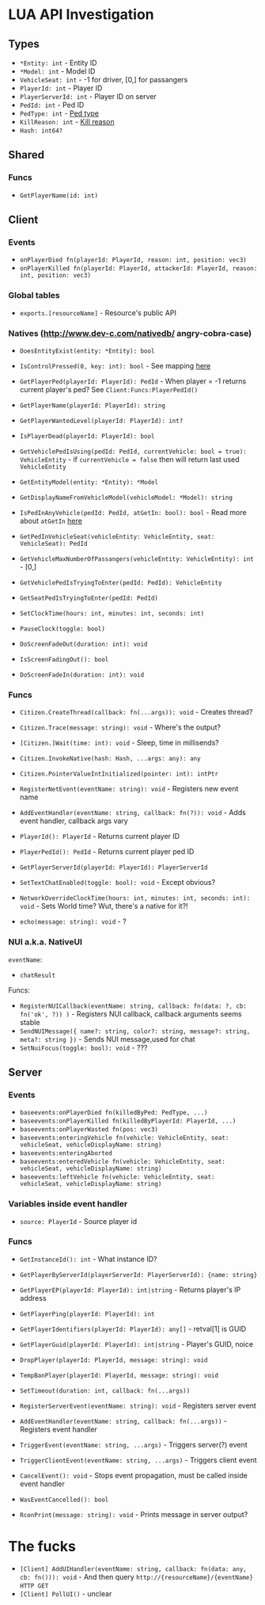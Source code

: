 # LUA API Investigation

## Types

- `*Entity: int` - Entity ID
- `*Model: int` - Model ID
- `VehicleSeat: int` - -1 for driver, [0,] for passangers
- `PlayerId: int` - Player ID
- `PlayerServerId: int` - Player ID on server
- `PedId: int` - Ped ID
- `PedType: int` - [Ped type](PedTypes.md)
- `KillReason: int` - [Kill reason](KillReasons.md)
- `Hash: int64?`

## Shared

### Funcs

- `GetPlayerName(id: int)`


## Client

### Events

- `onPlayerDied fn(playerId: PlayerId, reason: int, position: vec3)`
- `onPlayerKilled fn(playerId: PlayerId, attackerId: PlayerId, reason: int, position: vec3)`

### Global tables

- `exports.[resourceName]` - Resource's public API

### Natives (http://www.dev-c.com/nativedb/ angry-cobra-case)

- `DoesEntityExist(entity: *Entity): bool`

- `IsControlPressed(0, key: int): bool` - See mapping [here](http://www.dev-c.com/nativedb/func/info/f3a21bcd95725a4a)

- `GetPlayerPed(playerId: PlayerId): PedId` - When player = -1 returns current player's ped? See `Client:Funcs:PlayerPedId()`
- `GetPlayerName(playerId: PlayerId): string`
- `GetPlayerWantedLevel(playerId: PlayerId): int?`
- `IsPlayerDead(playerId: PlayerId): bool`

- `GetVehiclePedIsUsing(pedId: PedId, currentVehicle: bool = true): VehicleEntity` - if `currentVehicle = false` then will return last used `VehicleEntity`
- `GetEntityModel(entity: *Entity): *Model`
- `GetDisplayNameFromVehicleModel(vehicleModel: *Model): string`
- `IsPedInAnyVehicle(pedId: PedId, atGetIn: bool): bool` - Read more about `atGetIn` [here](http://www.dev-c.com/nativedb/func/info/997abd671d25ca0b)
- `GetPedInVehicleSeat(vehicleEntity: VehicleEntity, seat: VehicleSeat): PedId`
- `GetVehicleMaxNumberOfPassangers(vehicleEntity: VehicleEntity): int` - [0,]
- `GetVehiclePedIsTryingToEnter(pedId: PedId): VehicleEntity`
- `GetSeatPedIsTryingToEnter(pedId: PedId)`

- `SetClockTime(hours: int, minutes: int, seconds: int)`
- `PauseClock(toggle: bool)`

- `DoScreenFadeOut(duration: int): void`
- `IsScreenFadingOut(): bool`
- `DoScreenFadeIn(duration: int): void`

### Funcs

- `Citizen.CreateThread(callback: fn(...args)): void` - Creates thread?
- `Citizen.Trace(message: string): void` - Where's the output?
- `[Citizen.]Wait(time: int): void` - Sleep, time in millisends?

- `Citizen.InvokeNative(hash: Hash, ...args: any): any`
- `Citizen.PointerValueIntInitialized(pointer: int): intPtr`

- `RegisterNetEvent(eventName: string): void` - Registers new event name
- `AddEventHandler(eventName: string, callback: fn(?)): void` - Adds event handler, callback args vary

- `PlayerId(): PlayerId` - Returns current player ID
- `PlayerPedId(): PedId` - Returns current player ped ID
- `GetPlayerServerId(playerId: PlayerId): PlayerServerId`

- `SetTextChatEnabled(toggle: bool): void` - Except obvious?

- `NetworkOverrideClockTime(hours: int, minutes: int, seconds: int): void` - Sets World time? Wut, there's a native for it?!

- `echo(message: string): void` - ?

### NUI a.k.a. NativeUI

`eventName`:
- `chatResult`

Funcs:

- `RegisterNUICallback(eventName: string, callback: fn(data: ?, cb: fn('ok', ?)) )` - Registers NUI callback, callback arguments seems stable
- `SendNUIMessage({ name?: string, color?: string, message?: string, meta?: string })` - Sends NUI message,used for chat
- `SetNuiFocus(toggle: bool): void` - ???


## Server

### Events

- `baseevents:onPlayerDied fn(killedByPed: PedType, ...)`
- `baseevents:onPlayerKilled fn(killedByPlayerId: PlayerId, ...)`
- `baseevents:onPlayerWasted fn(pos: vec3)`
- `baseevents:enteringVehicle fn(vehicle: VehicleEntity, seat: vehicleSeat, vehicleDisplayName: string)`
- `baseevents:enteringAborted`
- `baseevents:enteredVehicle fn(vehicle: VehicleEntity, seat: vehicleSeat, vehicleDisplayName: string)`
- `baseevents:leftVehicle fn(vehicle: VehicleEntity, seat: vehicleSeat, vehicleDisplayName: string)`

### Variables inside event handler

- `source: PlayerId` - Source player id

### Funcs

- `GetInstanceId(): int` - What instance ID?

- `GetPlayerByServerId(playerServerId: PlayerServerId): {name: string}`
- `GetPlayerEP(playerId: PlayerId): int|string` - Returns player's IP address
- `GetPlayerPing(playerId: PlayerId): int`
- `GetPlayerIdentifiers(playerId: PlayerId): any[]` - retval[1] is GUID
- `GetPlayerGuid(playerId: PlayerId): int|string` - Player's GUID, noice

- `DropPlayer(playerId: PlayerId, message: string): void`
- `TempBanPlayer(playerId: PlayerId, message: string): void`

- `SetTimeout(duration: int, callback: fn(...args))`

- `RegisterServerEvent(eventName: string): void` - Registers server event
- `AddEventHandler(eventName: string, callback: fn(...args))` - Registers event handler
- `TriggerEvent(eventName: string, ...args)` - Triggers server(?) event
- `TriggerClientEvent(eventName: string, ...args)` - Triggers client event
- `CancelEvent(): void` - Stops event propagation, must be called inside event handler
- `WasEventCancelled(): bool`

- `RconPrint(message: string): void` - Prints message in server output?



# The fucks

- `[Client] AddUIHandler(eventName: string, callback: fn(data: any, cb: fn())): void` - And then query `http://{resourceName}/{eventName}` `HTTP GET`
- `[Client] PollUI()` - unclear

